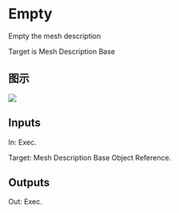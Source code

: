 # Empty

Empty the mesh description

Target is Mesh Description Base

## 图示

![]($-20221218-20033592.png)

## Inputs

In: Exec.

Target: Mesh Description Base Object Reference.  

## Outputs

Out: Exec.

